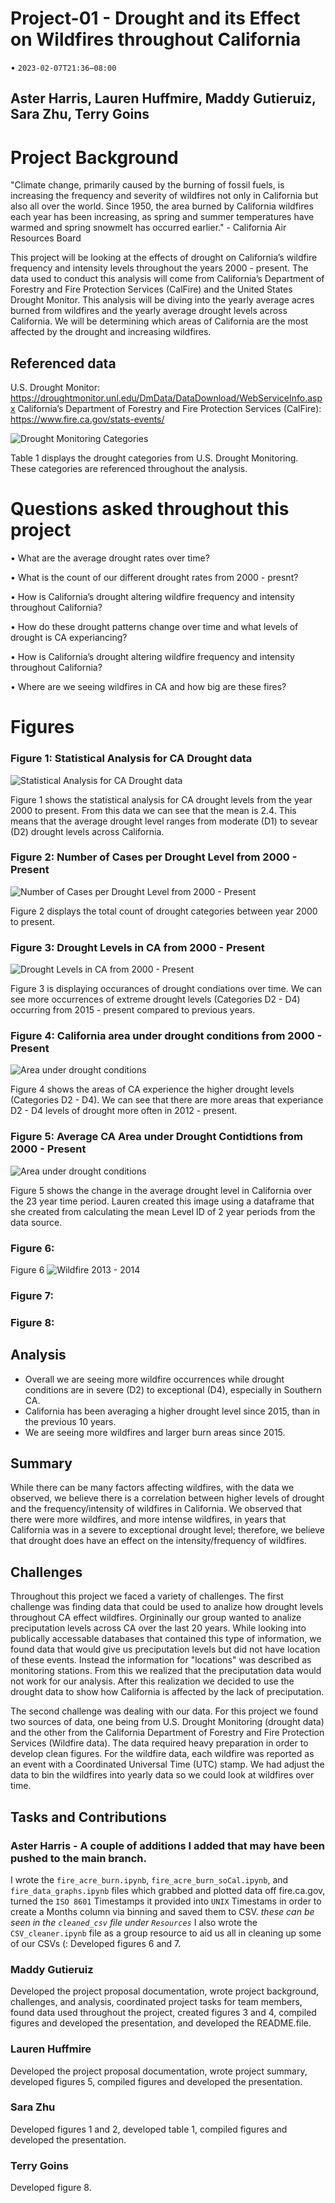 # Project-01 - Drought and its Effect on Wildfires throughout California
   •   `2023-02-07T21:36−08:00`
## Aster Harris, Lauren Huffmire, Maddy Gutieruiz, Sara Zhu, Terry Goins

# Project Background

"Climate change, primarily caused by the burning of fossil fuels, is increasing the frequency and severity of wildfires not only in California but also all over the world. Since 1950, the area burned by California wildfires each year has been increasing, as spring and summer temperatures have warmed and spring snowmelt has occurred earlier." - California Air Resources Board

This project will be looking at the effects of drought on California’s wildfire frequency and intensity levels throughout the years 2000 - present. The data used to conduct this analysis will come from California’s Department of Forestry and Fire Protection Services (CalFire) and the United States Drought Monitor. This analysis will be diving into the yearly average acres burned from wildfires and the yearly average drought levels across California. We will be determining which areas of California are the most affected by the drought and increasing wildfires.

## Referenced data

U.S. Drought Monitor: https://droughtmonitor.unl.edu/DmData/DataDownload/WebServiceInfo.aspx
California’s Department of Forestry and Fire Protection Services (CalFire): https://www.fire.ca.gov/stats-events/

![Drought Monitoring Categories](https://github.com/aharris206/Project_01/blob/Maddy/Images/Drought%20categories.png)

Table 1 displays the drought categories from U.S. Drought Monitoring. These categories are referenced throughout the analysis. 


# Questions asked throughout this project
 • What are the average drought rates over time?

 • What is the count of our different drought rates from 2000 - presnt?

 • How is California’s drought altering wildfire frequency and intensity throughout California?

 • How do these drought patterns change over time and what levels of drought is CA experiancing?

 • How is California’s drought altering wildfire frequency and intensity throughout California?

 • Where are we seeing wildfires in CA and how big are these fires? 


# Figures 

### Figure 1: Statistical Analysis for CA Drought data
![Statistical Analysis for CA Drought data](https://github.com/aharris206/Project_01/blob/Maddy/Images/Sara_figure%202.png)

Figure 1 shows the statistical analysis for CA drought levels from the year 2000 to present. From this data we can see that the mean is 2.4. This means that the average drought level ranges from moderate (D1) to sevear (D2) drought levels across California.

### Figure 2: Number of Cases per Drought Level from 2000 - Present
![Number of Cases per Drought Level from 2000 - Present](https://github.com/aharris206/Project_01/blob/Maddy/Images/Saras_figure%201.png)

Figure 2 displays the total count of drought categories between year 2000 to present. 

### Figure 3: Drought Levels in CA from 2000 - Present
![Drought Levels in CA from 2000 - Present](https://github.com/aharris206/Project_01/blob/Maddy/Images/Drought%20Level%20over%20time_Final.png)

Figure 3 is displaying occurances of drought condiations over time. We can see more occurrences of extreme drought levels (Categories D2 - D4) occurring from 2015 - present compared to previous years. 


### Figure 4: California area under drought conditions from 2000 - Present
![Area under drought conditions](https://github.com/aharris206/Project_01/blob/Maddy/Images/CA%20area%20in%20drought_Final.png)

Figure 4 shows the areas of CA experience the higher drought levels (Categories D2 - D4). We can see that there are more areas that experiance D2 - D4 levels of drought more often in 2012 - present.

### Figure 5: Average CA Area under Drought Contidtions from 2000 - Present
![Area under drought conditions](https://user-images.githubusercontent.com/119692610/218214583-58f84772-86b7-4559-82f2-99ed0be0ae77.png)

Figure 5 shows the change in the average drought level in California over the 23 year time period. Lauren created this image using a dataframe that she created from calculating the mean Level ID of 2 year periods from the data source.

### Figure 6: 
Figure 6
![Wildfire 2013 - 2014](https://github.com/aharris206/Project_01/blob/Maddy/Images/state_fires/whole_state/2013-2014.png)

### Figure 7: 

### Figure 8:


## Analysis 
- Overall we are seeing more wildfire occurrences while drought conditions are in severe (D2) to exceptional (D4), especially in Southern CA. 
- California has been averaging a higher drought level since 2015, than in the previous 10 years.
- We are seeing more wildfires and larger burn areas since 2015.


## Summary 
While there can be many factors affecting wildfires, with the data we observed, we believe there is a correlation between higher levels of drought and the frequency/intensity of wildfires in California. We observed that there were more wildfires, and more intense wildfires, in years that California was in a severe to exceptional drought level; therefore, we believe that drought does have an effect on the intensity/frequency of wildfires.


## Challenges
Throughout this project we faced a variety of challenges. The first challenge was finding data that could be used to analize how drought levels throughout CA effect wildfires. Orgininally our group wanted to analize preciputation levels across CA over the last 20 years. While looking into publically accessable databases that contained this type of information, we found data that would give us preciputation levels but did not have location of these events. Instead the information for "locations" was described as monitoring stations. From this we realized that the preciputation data would not work for our analysis. After this realization we decided to use the drought data to show how California is affected by the lack of preciputation. 

The second challenge was dealing with our data. For this project we found two sources of data, one being from U.S. Drought Monitoring (drought data) and the other from the California Department of Forestry and Fire Protection Services (Wildfire data). The data required heavy preparation in order to develop clean figures. For the wildfire data, each wildfire was reported as an event with a Coordinated Universal Time (UTC) stamp. We had adjust the data to bin the wildfires into yearly data so we could look at wildfires over time.  


## Tasks and Contributions

### Aster Harris - A couple of additions I added that may have been pushed to the main branch. 
I wrote the `fire_acre_burn.ipynb`, `fire_acre_burn_soCal.ipynb`, and `fire_data_graphs.ipynb` files which grabbed and plotted data off fire.ca.gov, turned the `ISO 8601` Timestamps it provided into `UNIX` Timestams in order to create a Months column via binning and saved them to CSV. *these can be seen in the `cleaned_csv` file under `Resources`* I also wrote the `CSV_cleaner.ipynb` file as a group resource to aid us all in cleaning up some of our CSVs (: Developed figures 6 and 7.

### Maddy Gutieruiz
Developed the project proposal documentation, wrote project background, challenges, and analysis, coordinated project tasks for team members, found data used throughout the project, created figures 3 and 4, compiled figures and developed the presentation, and developed the README.file.

### Lauren Huffmire
Developed the project proposal documentation, wrote project summary, developed figures 5, compiled figures and developed the presentation.

### Sara Zhu
Developed figures 1 and 2, developed table 1, compiled figures and developed the presentation. 

### Terry Goins
Developed figure 8.
